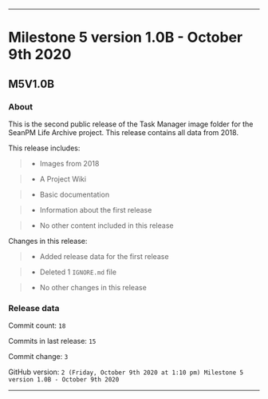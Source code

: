 
***

# Milestone 5 version 1.0B - October 9th 2020

## M5V1.0B

### About

This is the second public release of the Task Manager image folder for the SeanPM Life Archive project. This release contains all data from 2018.

This release includes:

> * Images from 2018

> * A Project Wiki

> * Basic documentation

> * Information about the first release

> * No other content included in this release

Changes in this release:

> * Added release data for the first release

> * Deleted 1 `IGNORE.md` file

> * No other changes in this release

### Release data

Commit count: `18`

Commits in last release: `15`

Commit change: `3`

GitHub version: `2 (Friday, October 9th 2020 at 1:10 pm) Milestone 5 version 1.0B - October 9th 2020`

***
